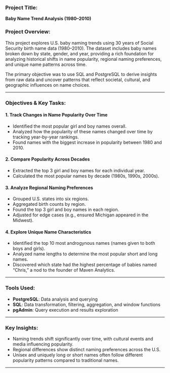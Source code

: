 ### **Project Title:**  
**Baby Name Trend Analysis (1980–2010)**

### **Project Overview:**  
This project explores U.S. baby naming trends using 30 years of Social Security birth name data (1980–2010). The dataset includes baby names broken down by state, gender, and year, providing a rich foundation for analyzing historical shifts in name popularity, regional naming preferences, and unique name patterns across time.

The primary objective was to use SQL and PostgreSQL to derive insights from raw data and uncover patterns that reflect societal, cultural, and geographic influences on name choices.

---

### **Objectives & Key Tasks:**

#### **1. Track Changes in Name Popularity Over Time**
- Identified the most popular girl and boy names overall.
- Analyzed how the popularity of these names changed over time by tracking year-by-year rankings.
- Found names with the biggest increase in popularity between 1980 and 2010.

#### **2. Compare Popularity Across Decades**
- Extracted the top 3 girl and boy names for each individual year.
- Calculated the most popular names by decade (1980s, 1990s, 2000s).

#### **3. Analyze Regional Naming Preferences**
- Grouped U.S. states into six regions.
- Aggregated birth counts by region.
- Found the top 3 girl and boy names in each region.
- Adjusted for edge cases (e.g., ensured Michigan appeared in the Midwest).

#### **4. Explore Unique Name Characteristics**
- Identified the top 10 most androgynous names (names given to both boys and girls).
- Analyzed name lengths to determine the most popular short and long names.
- Discovered which state had the highest percentage of babies named “Chris,” a nod to the founder of Maven Analytics.

---

### **Tools Used:**
- **PostgreSQL**: Data analysis and querying  
- **SQL**: Data transformation, filtering, aggregation, and window functions  
- **pgAdmin**: Query execution and results exploration

---

### **Key Insights:**
- Naming trends shift significantly over time, with cultural events and media influencing popularity.
- Regional differences show distinct naming preferences across the U.S.
- Unisex and uniquely long or short names often follow different popularity patterns compared to traditional names.

---
